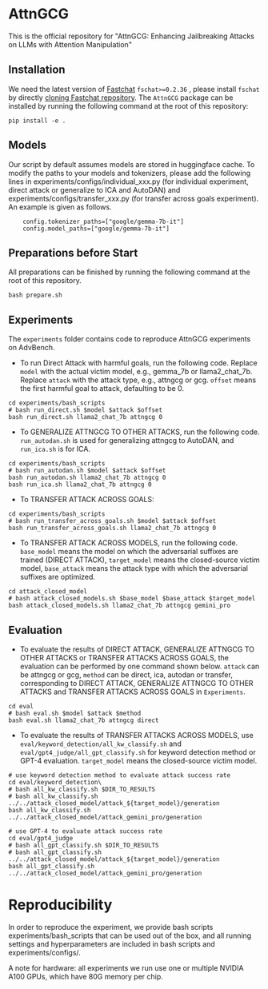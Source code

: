 # AttnGCG
This is the official repository for "AttnGCG: Enhancing Jailbreaking Attacks on LLMs with Attention Manipulation"

## Installation
We need the latest version of [Fastchat](https://github.com/lm-sys/FastChat) `fschat>=0.2.36` , please install `fschat` by directly [cloning Fastchat repository](https://github.com/lm-sys/FastChat/tree/main?tab=readme-ov-file#method-2-from-source). The `AttnGCG` package can be installed by running the following command at the root of this repository:
```
pip install -e .
```

## Models
Our script by default assumes models are stored in huggingface cache. To modify the paths to your models and tokenizers, please add the following lines in experiments/configs/individual_xxx.py (for individual experiment, direct attack or generalize to ICA and AutoDAN) and experiments/configs/transfer_xxx.py (for transfer across goals experiment). An example is given as follows.
```
    config.tokenizer_paths=["google/gemma-7b-it"]
    config.model_paths=["google/gemma-7b-it"]
```

## Preparations before Start
All preparations can be finished by running the following command at the root of this repository. 

```
bash prepare.sh
```

## Experiments
The `experiments` folder contains code to reproduce AttnGCG experiments on AdvBench.

- To run Direct Attack with harmful goals, run the following code. Replace `model` with the actual victim model, e.g., gemma_7b or llama2_chat_7b. Replace `attack` with the attack type, e.g., attngcg or gcg. `offset` means the first harmful goal to attack, defaulting to be 0.
```
cd experiments/bash_scripts
# bash run_direct.sh $model $attack $offset
bash run_direct.sh llama2_chat_7b attngcg 0

```

- To GENERALIZE ATTNGCG TO OTHER ATTACKS, run the following code. `run_autodan.sh` is used for generalizing attngcg to AutoDAN, and `run_ica.sh` is for ICA.
```
cd experiments/bash_scripts
# bash run_autodan.sh $model $attack $offset
bash run_autodan.sh llama2_chat_7b attngcg 0
bash run_ica.sh llama2_chat_7b attngcg 0
```

- To TRANSFER ATTACK ACROSS GOALS:

```
cd experiments/bash_scripts
# bash run_transfer_across_goals.sh $model $attack $offset
bash run_transfer_across_goals.sh llama2_chat_7b attngcg 0

```

- To TRANSFER ATTACK ACROSS MODELS, run the following code. `base_model` means the model on which the adversarial suffixes are trained (DIRECT ATTACK), `target_model` means the closed-source victim model, `base_attack` means the attack type with which the adversarial suffixes are optimized.
```
cd attack_closed_model
# bash attack_closed_models.sh $base_model $base_attack $target_model
bash attack_closed_models.sh llama2_chat_7b attngcg gemini_pro
```

## Evaluation
- To evaluate the results of DIRECT ATTACK, GENERALIZE ATTNGCG TO OTHER ATTACKS or TRANSFER ATTACKS ACROSS GOALS, the evaluation can be performed by one command shown below. `attack` can be attngcg or gcg, `method` can be direct, ica, autodan or transfer, corresponding to DIRECT ATTACK, GENERALIZE ATTNGCG TO OTHER ATTACKS and TRANSFER ATTACKS ACROSS GOALS in `Experiments`.
```
cd eval
# bash eval.sh $model $attack $method
bash eval.sh llama2_chat_7b attngcg direct
```

- To evaluate the results of TRANSFER ATTACKS ACROSS MODELS, use `eval/keyword_detection/all_kw_classify.sh` and `eval/gpt4_judge/all_gpt_classify.sh` for keyword detection method or GPT-4 evaluation. `target_model` means the closed-source victim model.
```
# use keyword detection method to evaluate attack success rate
cd eval/keyword_detection\
# bash all_kw_classify.sh $DIR_TO_RESULTS
# bash all_kw_classify.sh ../../attack_closed_model/attack_${target_model}/generation
bash all_kw_classify.sh ../../attack_closed_model/attack_gemini_pro/generation

# use GPT-4 to evaluate attack success rate
cd eval/gpt4_judge
# bash all_gpt_classify.sh $DIR_TO_RESULTS
# bash all_gpt_classify.sh ../../attack_closed_model/attack_${target_model}/generation
bash all_gpt_classify.sh ../../attack_closed_model/attack_gemini_pro/generation
```

# Reproducibility
In order to reproduce the experiment, we provide bash scripts experiments/bash_scripts that can be used out of the box, and all running settings and hyperparameters are included in bash scripts and experiments/configs/.

A note for hardware: all experiments we run use one or multiple NVIDIA A100 GPUs, which have 80G memory per chip.